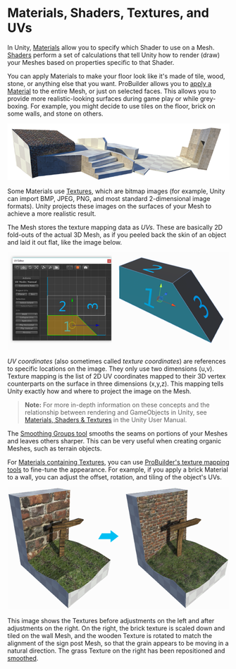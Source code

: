 # Materials, Shaders, Textures, and UVs

In Unity, [Materials](https://docs.unity3d.com/Manual/class-Material.html) allow you to specify which Shader to use on a Mesh. [Shaders](https://docs.unity3d.com/Manual/Shaders.html) perform a set of calculations that tell Unity how to render (draw) your Meshes based on properties specific to that Shader. 

You can apply Materials to make your floor look like it's made of tile, wood, stone, or anything else that you want. ProBuilder allows you to [apply a Material](workflow-materials.md) to the entire Mesh, or just on selected faces. This allows you to provide more realistic-looking surfaces during game play or while grey-boxing. For example, you might decide to use tiles on the floor, brick on some walls, and stone on others.

![Materials Example](images/Example_MaterialsOnLevel.png)

Some Materials use [Textures](https://docs.unity3d.com/Manual/Textures.html), which are bitmap images (for example, Unity can import BMP, JPEG, PNG, and most standard 2-dimensional image formats). Unity projects these images on the surfaces of your Mesh to achieve a more realistic result. 

The Mesh stores the texture mapping data as *UVs*. These are basically 2D fold-outs of the actual 3D Mesh, as if you peeled back the skin of an object and laid it out flat, like the image below.

![Textures unwrapped in the UV Editor](images/UVEditor_Example-123.png)

*UV coordinates* (also sometimes called *texture coordinates*) are references to specific locations on the image. They only use two dimensions (u,v). Texture mapping is the list of 2D UV coordinates mapped to their 3D vertex counterparts on the surface in three dimensions (x,y,z). This mapping tells Unity exactly how and where to project the image on the Mesh.

> **Note:** For more in-depth information on these concepts and the relationship between rendering and GameObjects in Unity, see [Materials, Shaders &amp; Textures](https://docs.unity3d.com/Manual/Shaders.html) in the Unity User Manual.

The [Smoothing Groups tool](workflow-edit-smoothing.md) smooths the seams on portions of your Meshes and leaves others sharper. This can be very useful when creating organic Meshes, such as terrain objects.

For [Materials containing Textures](workflow-materials.md#texmat), you can use [ProBuilder's texture mapping tools](workflow-texture-mapping.md) to fine-tune the appearance. For example, if you apply a brick Material to a wall, you can adjust the offset, rotation, and tiling of the object's UVs. 

![Before and after adjusting the Texture mapping in the UV Editor](images/UVEditor_Example-BeforeAfter.png)

This image shows the Textures before adjustments on the left and after adjustments on the right. On the right, the brick texture is scaled down and tiled on the wall Mesh, and the wooden Texture is rotated to match the alignment of the sign post Mesh, so that the grain appears to be moving in a natural direction. The grass Texture on the right has been repositioned and [smoothed]().


